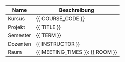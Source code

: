 
| Name          | Beschreibung                      |
|---------------|-----------------------------------|
| Kursus        | {{ COURSE_CODE }}                 |
| Projekt       | {{ TITLE }}                       |
| Semester      | {{ TERM }}                        |                                                                                                   
| Dozenten      | {{ INSTRUCTOR }}                  |                                                                                                                
| Raum          | {{ MEETING_TIMES }}: {{ ROOM }}   |


